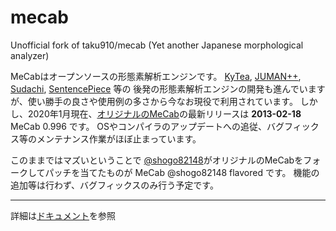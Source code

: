# mecab
Unofficial fork of taku910/mecab (Yet another Japanese morphological analyzer)

MeCabはオープンソースの形態素解析エンジンです。
[KyTea](http://www.phontron.com/kytea/index-ja.html), [JUMAN++](http://nlp.ist.i.kyoto-u.ac.jp/index.php?JUMAN++), 
[Sudachi](https://github.com/WorksApplications/Sudachi), [SentencePiece](https://github.com/google/sentencepiece) 等の
後発の形態素解析エンジンの開発も進んでいますが、使い勝手の良さや使用例の多さから今なお現役で利用されています。
しかし、2020年1月現在、[オリジナルのMeCab](http://taku910.github.io/mecab/)の最新リリースは **2013-02-18** MeCab 0.996 です。
OSやコンパイラのアップデートへの追従、バグフィックス等のメンテナンス作業がほぼ止まっています。

このままではマズいということで
[@shogo82148](https://github.com/shogo82148/)がオリジナルのMeCabをフォークしてパッチを当てたものが
MeCab @shogo82148 flavored です。
機能の追加等は行わず、バグフィックスのみ行う予定です。

-----

詳細は[ドキュメント](https://shogo82148.github.io/mecab/)を参照
